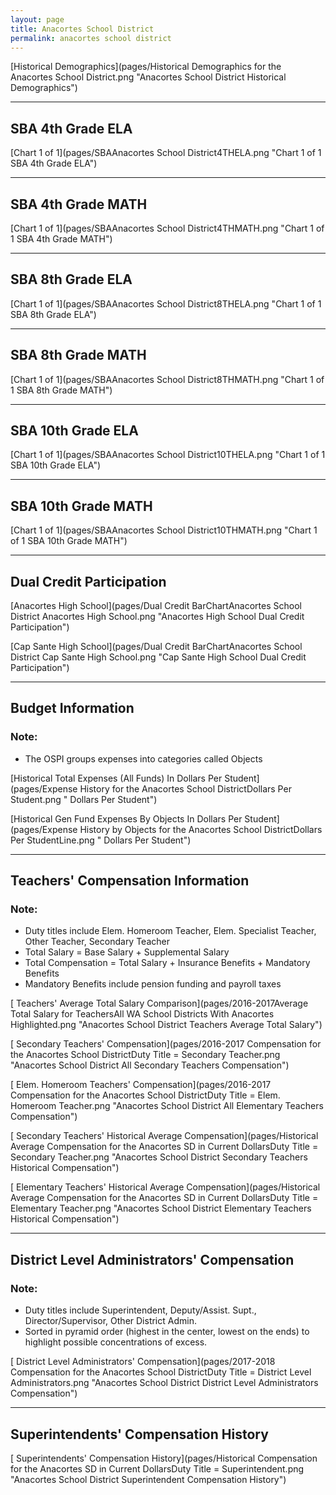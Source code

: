 ```yaml
---
layout: page
title: Anacortes School District
permalink: anacortes school district
---
```



[Historical Demographics](pages/Historical Demographics for the Anacortes School District.png "Anacortes School District Historical Demographics")

___

## SBA 4th Grade ELA

[Chart 1 of 1](pages/SBAAnacortes School District4THELA.png "Chart 1 of 1 SBA 4th Grade ELA")


___

## SBA 4th Grade MATH

[Chart 1 of 1](pages/SBAAnacortes School District4THMATH.png "Chart 1 of 1 SBA 4th Grade MATH")


___

## SBA 8th Grade ELA

[Chart 1 of 1](pages/SBAAnacortes School District8THELA.png "Chart 1 of 1 SBA 8th Grade ELA")


___

## SBA 8th Grade MATH

[Chart 1 of 1](pages/SBAAnacortes School District8THMATH.png "Chart 1 of 1 SBA 8th Grade MATH")


___

## SBA 10th Grade ELA

[Chart 1 of 1](pages/SBAAnacortes School District10THELA.png "Chart 1 of 1 SBA 10th Grade ELA")


___

## SBA 10th Grade MATH

[Chart 1 of 1](pages/SBAAnacortes School District10THMATH.png "Chart 1 of 1 SBA 10th Grade MATH")


___

## Dual Credit Participation

[Anacortes High School](pages/Dual Credit BarChartAnacortes School District Anacortes High School.png "Anacortes High School Dual Credit Participation")

[Cap Sante High School](pages/Dual Credit BarChartAnacortes School District Cap Sante High School.png "Cap Sante High School Dual Credit Participation")


___

## Budget Information
### Note:
- The OSPI groups expenses into categories called Objects

[Historical Total Expenses (All Funds) In Dollars Per Student](pages/Expense History for the Anacortes School DistrictDollars Per Student.png " Dollars Per Student")

[Historical Gen Fund Expenses By Objects In Dollars Per Student](pages/Expense History by Objects for the Anacortes School DistrictDollars Per StudentLine.png " Dollars Per Student")


___

## Teachers' Compensation Information
### Note:
- Duty titles include Elem. Homeroom Teacher, Elem. Specialist Teacher, Other Teacher, Secondary Teacher
- Total Salary = Base Salary + Supplemental Salary
- Total Compensation = Total Salary + Insurance Benefits + Mandatory Benefits
- Mandatory Benefits include pension funding and payroll taxes

[ Teachers' Average Total Salary Comparison](pages/2016-2017Average Total Salary for TeachersAll WA School Districts With Anacortes Highlighted.png "Anacortes School District Teachers Average Total Salary")

[ Secondary Teachers' Compensation](pages/2016-2017 Compensation for the Anacortes School DistrictDuty Title = Secondary Teacher.png "Anacortes School District All Secondary Teachers Compensation")

[ Elem. Homeroom Teachers' Compensation](pages/2016-2017 Compensation for the Anacortes School DistrictDuty Title = Elem. Homeroom Teacher.png "Anacortes School District All Elementary Teachers Compensation")

[ Secondary Teachers' Historical Average Compensation](pages/Historical Average Compensation for the Anacortes SD in Current DollarsDuty Title = Secondary Teacher.png "Anacortes School District Secondary Teachers Historical Compensation")

[ Elementary Teachers' Historical Average Compensation](pages/Historical Average Compensation for the Anacortes SD in Current DollarsDuty Title = Elementary Teacher.png "Anacortes School District Elementary Teachers Historical Compensation")


___

## District Level Administrators' Compensation

### Note:
- Duty titles include Superintendent, Deputy/Assist. Supt., Director/Supervisor, Other District Admin.
- Sorted in pyramid order (highest in the center, lowest on the ends) to highlight possible concentrations of excess.

[ District Level Administrators' Compensation](pages/2017-2018 Compensation for the Anacortes School DistrictDuty Title = District Level Administrators.png "Anacortes School District District Level Administrators Compensation")


___

## Superintendents' Compensation History

[ Superintendents' Compensation History](pages/Historical Compensation for the Anacortes SD in Current DollarsDuty Title = Superintendent.png "Anacortes School District Superintendent Compensation History")

